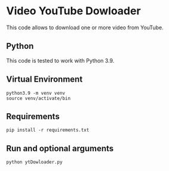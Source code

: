 # Video YouTube Dowloader

This code allows to download one or more video from YouTube.

## Python

This code is tested to work with Python 3.9.

## Virtual Environment

```
python3.9 -m venv venv
source venv/activate/bin
```

## Requirements

```
pip install -r requirements.txt
```

## Run and optional arguments

```
python ytDowloader.py
```
